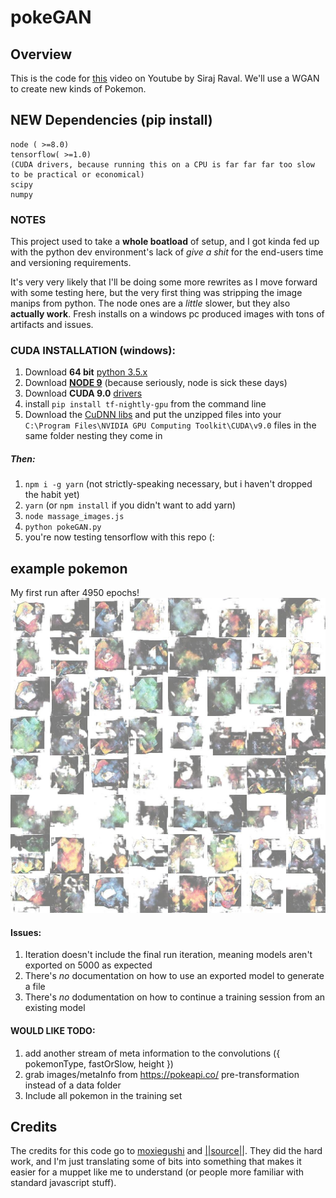 # pokeGAN

## Overview
This is the code for [this](https://youtu.be/yz6dNf7X7SA) video on Youtube by Siraj Raval. We'll use a WGAN to create new kinds of Pokemon. 

## NEW Dependencies (pip install) 
```
node ( >=8.0)
tensorflow( >=1.0)
(CUDA drivers, because running this on a CPU is far far far too slow to be practical or economical)
scipy
numpy
```

### NOTES
This project used to take a **whole boatload** of setup, and I got kinda fed up with the python dev environment's lack of *give a shit* for the end-users time and versioning requirements.

It's very very likely that I'll be doing some more rewrites as I move forward with some testing here, but the very first thing was stripping the image manips from python. The node ones are a *little* slower, but they also **actually work**. Fresh installs on a windows pc produced images with tons of artifacts and issues.

### CUDA INSTALLATION (windows):
1. Download **64 bit** [python 3.5.x](https://www.python.org/downloads/windows/)
1. Download [**NODE 9**](https://nodejs.org/en/download/) (because seriously, node is sick these days)
2. Download **CUDA 9.0** [drivers](https://developer.nvidia.com/cuda-toolkit)
3. install `pip install tf-nightly-gpu` from the command line
4. Download the [CuDNN libs](https://developer.nvidia.com/cudnn) and put the unzipped files into your `C:\Program Files\NVIDIA GPU Computing Toolkit\CUDA\v9.0` files in the same folder nesting they come in

##### Then:
1. `npm i -g yarn` (not strictly-speaking necessary, but i haven't dropped the habit yet)
2. `yarn` (or `npm install` if you didn't want to add yarn)
3. `node massage_images.js`
4. `python pokeGAN.py`
5. you're now testing tensorflow with this repo (:

## example pokemon
My first run after 4950 epochs!
![image1](https://github.com/one19/Pokemon_GAN/raw/master/epoch4950.jpeg)

#### Issues:
1. Iteration doesn't include the final run iteration, meaning models aren't exported on 5000 as expected
2. There's *no* documentation on how to use an exported model to generate a file
3. There's *no* dodumentation on how to continue a training session from an existing model

#### WOULD LIKE TODO:
1. add another stream of meta information to the convolutions ({ pokemonType, fastOrSlow, height })
2. grab images/metaInfo from https://pokeapi.co/ pre-transformation instead of a data folder
3. Include all pokemon in the training set

## Credits

The credits for this code go to [moxiegushi](https://github.com/moxiegushi/pokeGAN) and [||source||](https://github.com/llSourcell/Pokemon_GAN).
They did the hard work, and I'm just translating some of bits into something that makes it easier for a muppet like me to understand (or people more familiar with standard javascript stuff).
